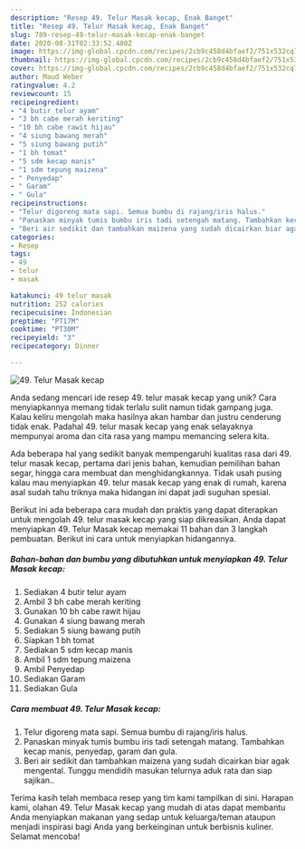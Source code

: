 ```yaml
---
description: "Resep 49. Telur Masak kecap, Enak Banget"
title: "Resep 49. Telur Masak kecap, Enak Banget"
slug: 789-resep-49-telur-masak-kecap-enak-banget
date: 2020-08-31T02:33:52.480Z
image: https://img-global.cpcdn.com/recipes/2cb9c458d4bfaef2/751x532cq70/49-telur-masak-kecap-foto-resep-utama.jpg
thumbnail: https://img-global.cpcdn.com/recipes/2cb9c458d4bfaef2/751x532cq70/49-telur-masak-kecap-foto-resep-utama.jpg
cover: https://img-global.cpcdn.com/recipes/2cb9c458d4bfaef2/751x532cq70/49-telur-masak-kecap-foto-resep-utama.jpg
author: Maud Weber
ratingvalue: 4.2
reviewcount: 15
recipeingredient:
- "4 butir telur ayam"
- "3 bh cabe merah keriting"
- "10 bh cabe rawit hijau"
- "4 siung bawang merah"
- "5 siung bawang putih"
- "1 bh tomat"
- "5 sdm kecap manis"
- "1 sdm tepung maizena"
- " Penyedap"
- " Garam"
- " Gula"
recipeinstructions:
- "Telur digoreng mata sapi. Semua bumbu di rajang/iris halus."
- "Panaskan minyak tumis bumbu iris tadi setengah matang. Tambahkan kecap manis, penyedap, garam dan gula."
- "Beri air sedikit dan tambahkan maizena yang sudah dicairkan biar agak mengental. Tunggu mendidih masukan telurnya aduk rata dan siap sajikan.."
categories:
- Resep
tags:
- 49
- telur
- masak

katakunci: 49 telur masak 
nutrition: 252 calories
recipecuisine: Indonesian
preptime: "PT17M"
cooktime: "PT30M"
recipeyield: "3"
recipecategory: Dinner

---
```



![49. Telur Masak kecap](https://img-global.cpcdn.com/recipes/2cb9c458d4bfaef2/751x532cq70/49-telur-masak-kecap-foto-resep-utama.jpg)

Anda sedang mencari ide resep 49. telur masak kecap yang unik? Cara menyiapkannya memang tidak terlalu sulit namun tidak gampang juga. Kalau keliru mengolah maka hasilnya akan hambar dan justru cenderung tidak enak. Padahal 49. telur masak kecap yang enak selayaknya mempunyai aroma dan cita rasa yang mampu memancing selera kita.

Ada beberapa hal yang sedikit banyak mempengaruhi kualitas rasa dari 49. telur masak kecap, pertama dari jenis bahan, kemudian pemilihan bahan segar, hingga cara membuat dan menghidangkannya. Tidak usah pusing kalau mau menyiapkan 49. telur masak kecap yang enak di rumah, karena asal sudah tahu triknya maka hidangan ini dapat jadi suguhan spesial.




Berikut ini ada beberapa cara mudah dan praktis yang dapat diterapkan untuk mengolah 49. telur masak kecap yang siap dikreasikan. Anda dapat menyiapkan 49. Telur Masak kecap memakai 11 bahan dan 3 langkah pembuatan. Berikut ini cara untuk menyiapkan hidangannya.

<!--inarticleads1-->

##### Bahan-bahan dan bumbu yang dibutuhkan untuk menyiapkan 49. Telur Masak kecap:

1. Sediakan 4 butir telur ayam
1. Ambil 3 bh cabe merah keriting
1. Gunakan 10 bh cabe rawit hijau
1. Gunakan 4 siung bawang merah
1. Sediakan 5 siung bawang putih
1. Siapkan 1 bh tomat
1. Sediakan 5 sdm kecap manis
1. Ambil 1 sdm tepung maizena
1. Ambil  Penyedap
1. Sediakan  Garam
1. Sediakan  Gula




<!--inarticleads2-->

##### Cara membuat 49. Telur Masak kecap:

1. Telur digoreng mata sapi. Semua bumbu di rajang/iris halus.
1. Panaskan minyak tumis bumbu iris tadi setengah matang. Tambahkan kecap manis, penyedap, garam dan gula.
1. Beri air sedikit dan tambahkan maizena yang sudah dicairkan biar agak mengental. Tunggu mendidih masukan telurnya aduk rata dan siap sajikan..




Terima kasih telah membaca resep yang tim kami tampilkan di sini. Harapan kami, olahan 49. Telur Masak kecap yang mudah di atas dapat membantu Anda menyiapkan makanan yang sedap untuk keluarga/teman ataupun menjadi inspirasi bagi Anda yang berkeinginan untuk berbisnis kuliner. Selamat mencoba!
